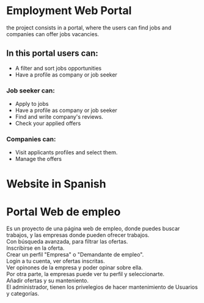 # Employment Web Portal
the project consists in a portal, where the users can find jobs and companies can offer jobs vacancies.

## In this portal  users can:
- A filter and sort jobs opportunities 
- Have a profile as company or job seeker
### Job seeker can:
- Apply  to jobs
- Have a profile as company or job seeker
- Find and write company's reviews.
- Check your applied offers
###  Companies can:
- Visit  applicants profiles and select them.
- Manage the offers 

# Website in Spanish


# Portal Web de empleo
Es un proyecto de una página web de empleo, donde puedes buscar trabajos, y las empresas donde pueden ofrecer trabajos.  
Con búsqueda avanzada, para filtrar las ofertas.  
Inscribirse en la oferta.  
Crear un perfil "Empresa" o "Demandante de empleo".  
Login a tu cuenta, ver ofertas inscritas.  
Ver opinones de la empresa y poder opinar sobre ella.  
Por otra parte, la empresas puede ver  tu perfil y seleccionarte.  
Añadir ofertas y su manteniento.  
El administrador, tienen los privelegios de hacer mantenimiento de Usuarios y categorías.
